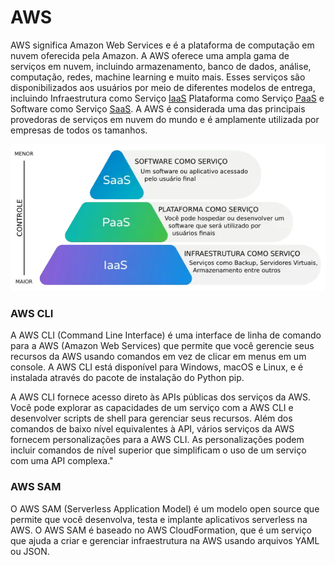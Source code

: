 # AWS

AWS significa Amazon Web Services e é a plataforma de computação em nuvem oferecida pela Amazon. A AWS oferece uma ampla gama de serviços em nuvem, incluindo armazenamento, banco de dados, análise, computação, redes, machine learning e muito mais. Esses serviços são disponibilizados aos usuários por meio de diferentes modelos de entrega, incluindo Infraestrutura como Serviço
[IaaS](https://cloud.google.com/learn/what-is-iaas?hl=pt-br) Plataforma como Serviço [PaaS](https://cloud.google.com/learn/what-is-paas?hl=pt-br) e Software como Serviço [SaaS](https://www.salesforce.com/br/saas/). A AWS é considerada uma das principais provedoras de serviços em nuvem do mundo e é amplamente utilizada por empresas de todos os tamanhos.

![Hierarquia Iaas PaaS Iaas](./.github/images/SaaS_PaaS_Iaas.png)

### AWS CLI

A AWS CLI (Command Line Interface) é uma interface de linha de comando para a AWS (Amazon Web Services) que permite que você gerencie seus recursos da AWS usando comandos em vez de clicar em menus em um console. A AWS CLI está disponível para Windows, macOS e Linux, e é instalada através do pacote de instalação do Python pip.

A AWS CLI fornece acesso direto às APIs públicas dos serviços da AWS. Você pode explorar as capacidades de um serviço com a AWS CLI e desenvolver scripts de shell para gerenciar seus recursos. Além dos comandos de baixo nível equivalentes à API, vários serviços da AWS fornecem personalizações para a AWS CLI. As personalizações podem incluir comandos de nível superior que simplificam o uso de um serviço com uma API complexa."

### AWS SAM

O AWS SAM (Serverless Application Model) é um modelo open source que permite que você desenvolva, testa e implante aplicativos serverless na AWS. O AWS SAM é baseado no AWS CloudFormation, que é um serviço que ajuda a criar e gerenciar infraestrutura na AWS usando arquivos YAML ou JSON.
